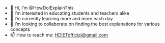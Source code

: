 - 👋 Hi, I’m @HowDoIExplainThis
- 👀 I’m interested in educating students and teachers alike
- 🌱 I’m currently learning more and more each day
- 💞️ I’m looking to collaborate on finding the best explanations for various concepts
- 📫 How to reach me: HDIETofficial@gmail.com

<!---
HowDoIExplainThis/HowDoIExplainThis is a ✨ special ✨ repository because its `README.md` (this file) appears on your GitHub profile.
You can click the Preview link to take a look at your changes.
--->

